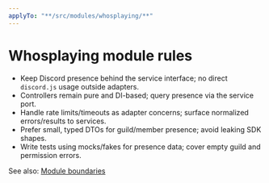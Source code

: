 ```yaml
---
applyTo: "**/src/modules/whosplaying/**"
---
```


# Whosplaying module rules

- Keep Discord presence behind the service interface; no direct `discord.js` usage outside adapters.
- Controllers remain pure and DI-based; query presence via the service port.
- Handle rate limits/timeouts as adapter concerns; surface normalized errors/results to services.
- Prefer small, typed DTOs for guild/member presence; avoid leaking SDK shapes.
- Write tests using mocks/fakes for presence data; cover empty guild and permission errors.

See also: [Module boundaries](../../docs/module-boundaries.md)
